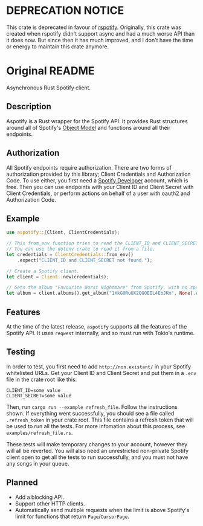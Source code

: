 # DEPRECATION NOTICE

This crate is deprecated in favour of [rspotify](https://docs.rs/rspotify). Originally, this crate
was created when rspotify didn't support async and had a much worse API than it does now. But since
then it has much improved, and I don't have the time or energy to maintain this crate anymore.

# Original README

Asynchronous Rust Spotify client.

## Description

Aspotify is a Rust wrapper for the Spotify API. It provides Rust structures around all of Spotify's
[Object Model](https://developer.spotify.com/documentation/web-api/reference/object-model/) and
functions around all their endpoints.

## Authorization

All Spotify endpoints require authorization. There are two forms of authorization provided by this
library; Client Credentials and Authorization Code. To use either, you first need a [Spotify
Developer](https://developer.spotify.com/dashboard/applications) account, which is free. Then you
can use endpoints with your Client ID and Client Secret with Client Credentials, or perform actions
on behalf of a user with oauth2 and Authorization Code.

## Example

```rust
use aspotify::{Client, ClientCredentials};

// This from_env function tries to read the CLIENT_ID and CLIENT_SECRET environment variables.
// You can use the dotenv crate to read it from a file.
let credentials = ClientCredentials::from_env()
    .expect("CLIENT_ID and CLIENT_SECRET not found.");

// Create a Spotify client.
let client = Client::new(credentials);

// Gets the album "Favourite Worst Nightmare" from Spotify, with no specified market.
let album = client.albums().get_album("1XkGORuUX2QGOEIL4EbJKm", None).await.unwrap();
```

## Features

At the time of the latest release, `aspotify` supports all the features of the Spotify API. It uses
`reqwest` internally, and so must run with Tokio's runtime.

## Testing

In order to test, you first need to add `http://non.existant/` in your Spotify whitelisted URLs. Get
your Client ID and Client Secret and put them in a `.env` file in the crate root like this:
```
CLIENT_ID=some value
CLIENT_SECRET=some value
```
Then, run `cargo run --example refresh_file`. Follow the instructions shown. If everything went
successfully, you should see a file called `.refresh_token` in your crate root. This file contains a
refresh token that will be used to run all the tests. For more infomation about this process, see
`examples/refresh_file.rs`.

These tests will make temporary changes to your account, however they will all be reverted. You will
also need an unrestricted non-private Spotify client open to get all the tests to run successfully,
and you must not have any songs in your queue.

## Planned

- Add a blocking API.
- Support other HTTP clients.
- Automatically send multiple requests when the limit is above Spotify's limit for functions that
return `Page`/`CursorPage`.
